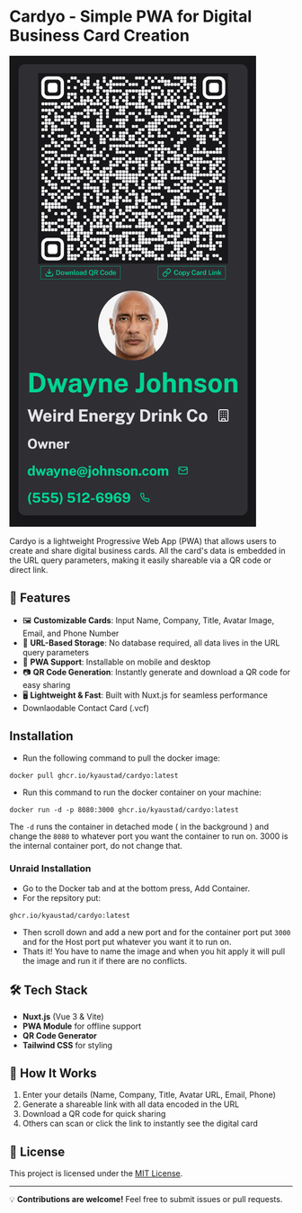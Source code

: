 # Cardyo - Simple PWA for Digital Business Card Creation

![Cardyo Screenshot](screenshot.png)

Cardyo is a lightweight Progressive Web App (PWA) that allows users to create and share digital business cards. All the card's data is embedded in the URL query parameters, making it easily shareable via a QR code or direct link.  

## 🚀 Features  

- 🖼️ **Customizable Cards**: Input Name, Company, Title, Avatar Image, Email, and Phone Number  
- 🔗 **URL-Based Storage**: No database required, all data lives in the URL query parameters  
- 📱 **PWA Support**: Installable on mobile and desktop  
- 📷 **QR Code Generation**: Instantly generate and download a QR code for easy sharing  
- 🖥️ **Lightweight & Fast**: Built with Nuxt.js for seamless performance
- Downlaodable Contact Card (.vcf)

## Installation

- Run the following command to pull the docker image:
```
docker pull ghcr.io/kyaustad/cardyo:latest
```
- Run this command to run the docker container on your machine:
```
docker run -d -p 8080:3000 ghcr.io/kyaustad/cardyo:latest 
```
The ``` -d ``` runs the container in detached mode ( in the background ) and change the ``` 8080 ``` to whatever port you want the container to run on. 3000 is the internal container port, do not change that.

### Unraid Installation

- Go to the Docker tab and at the bottom press, Add Container.
- For the repsitory put:
```
ghcr.io/kyaustad/cardyo:latest
```
-  Then scroll down and add a new port and for the container port put ``` 3000 ``` and for the Host port put whatever you want it to run on.
-  Thats it! You have to name the image and when you hit apply it will pull the image and run it if there are no conflicts.

## 🛠️ Tech Stack  

- **Nuxt.js** (Vue 3 & Vite)  
- **PWA Module** for offline support  
- **QR Code Generator**  
- **Tailwind CSS** for styling  



## 🔄 How It Works  

1. Enter your details (Name, Company, Title, Avatar URL, Email, Phone)  
2. Generate a shareable link with all data encoded in the URL  
3. Download a QR code for quick sharing  
4. Others can scan or click the link to instantly see the digital card  

## 📜 License  

This project is licensed under the [MIT License](LICENSE).  

---

💡 **Contributions are welcome!** Feel free to submit issues or pull requests.  
